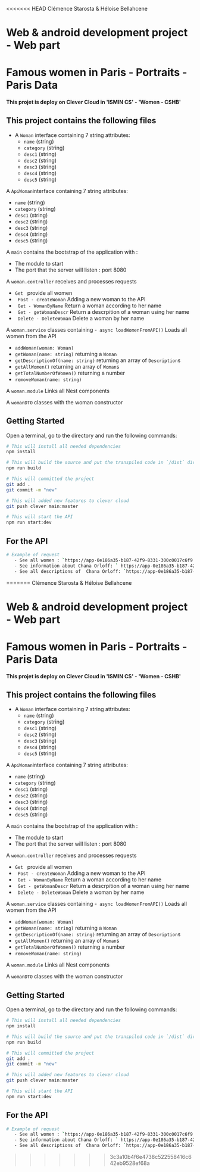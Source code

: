 <<<<<<< HEAD
Clémence Starosta & Héloise Bellahcene

# **Web & android development project - Web part**
# Famous women in Paris - Portraits - Paris Data

#### This projet is deploy on Clever Cloud in 'ISMIN CS' - 'Women - CSHB'
## This project contains the following files

- A `Woman` interface containing 7 string attributes:
  - `name` (string)
  - `category` (string)
  - `desc1` (string)
  - `desc2` (string)
  - `desc3` (string)
  - `desc4` (string)
  - `desc5` (string)

A `ApiWoman`interface containing 7 string attributes:
  - `name` (string)
  - `category` (string)
  - `desc1` (string)
  - `desc2` (string)
  - `desc3` (string)
  - `desc4` (string)
  - `desc5` (string)

A `main` contains the bootstrap of the application with :
  - The module to start 
  - The port that the server will listen : port 8080

A `woman.controller` receives and processes requests
  - `Get `  provide all women
  - ` Post - createWoman` Adding a new woman to the API
  - ` Get - WomanByName` Return a woman according to her name
  - ` Get - getWomanDescr` Return a descrpition of a woman using her name
  - ` Delete - DeleteWoman` Delete a woman by her name

A `woman.service` classes containing
  -` async loadWomenFromAPI()` Loads all women from the API
  - `addWoman(woman: Woman)`
  - `getWoman(name: string)` returning a `Woman`
  - `getDescriptionOf(name: string)` returning an array of `Description`s
  - `getAllWomen()` returning an array of `Woman`s
  - `getTotalNumberOfWomen()` returning a number
  - `removeWoman(name: string)`

A `woman.module` Links all Nest components

A `womanDTO` classes with the woman constructor

##  Getting Started

Open a terminal, go to the directory and run the following commands:

```sh
# This will install all needed dependencies
npm install

# This will build the source and put the transpiled code in `/dist` directory
npm run build

# This will committed the project
git add .
git commit -m "new"

# This will added new features to clever cloud
git push clever main:master

# This will start the API 
npm run start:dev
```

## For the API

```sh
# Example of request
   - See all women : `https://app-0e186a35-b187-42f9-8331-300c0017c6f9.cleverapps.io/women`
   - See information about Chana Orloff: ` https://app-0e186a35-b187-42f9-8331-300c0017c6f9.cleverapps.io/women/Chana%20Orloff`
   - See all descriptions of  Chana Orloff: `https://app-0e186a35-b187-42f9-8331-300c0017c6f9.cleverapps.io/women/Chana%20Orloff/desc` 

 ```
=======
Clémence Starosta & Héloise Bellahcene

# **Web & android development project - Web part**
# Famous women in Paris - Portraits - Paris Data

#### This projet is deploy on Clever Cloud in 'ISMIN CS' - 'Women - CSHB'
## This project contains the following files

- A `Woman` interface containing 7 string attributes:
  - `name` (string)
  - `category` (string)
  - `desc1` (string)
  - `desc2` (string)
  - `desc3` (string)
  - `desc4` (string)
  - `desc5` (string)

A `ApiWoman`interface containing 7 string attributes:
  - `name` (string)
  - `category` (string)
  - `desc1` (string)
  - `desc2` (string)
  - `desc3` (string)
  - `desc4` (string)
  - `desc5` (string)

A `main` contains the bootstrap of the application with :
  - The module to start 
  - The port that the server will listen : port 8080

A `woman.controller` receives and processes requests
  - `Get `  provide all women
  - ` Post - createWoman` Adding a new woman to the API
  - ` Get - WomanByName` Return a woman according to her name
  - ` Get - getWomanDescr` Return a descrpition of a woman using her name
  - ` Delete - DeleteWoman` Delete a woman by her name

A `woman.service` classes containing
  -` async loadWomenFromAPI()` Loads all women from the API
  - `addWoman(woman: Woman)`
  - `getWoman(name: string)` returning a `Woman`
  - `getDescriptionOf(name: string)` returning an array of `Description`s
  - `getAllWomen()` returning an array of `Woman`s
  - `getTotalNumberOfWomen()` returning a number
  - `removeWoman(name: string)`

A `woman.module` Links all Nest components

A `womanDTO` classes with the woman constructor

##  Getting Started

Open a terminal, go to the directory and run the following commands:

```sh
# This will install all needed dependencies
npm install

# This will build the source and put the transpiled code in `/dist` directory
npm run build

# This will committed the project
git add .
git commit -m "new"

# This will added new features to clever cloud
git push clever main:master

# This will start the API 
npm run start:dev
```

## For the API

```sh
# Example of request
   - See all women : `https://app-0e186a35-b187-42f9-8331-300c0017c6f9.cleverapps.io/women`
   - See information about Chana Orloff: ` https://app-0e186a35-b187-42f9-8331-300c0017c6f9.cleverapps.io/women/Chana%20Orloff`
   - See all descriptions of  Chana Orloff: `https://app-0e186a35-b187-42f9-8331-300c0017c6f9.cleverapps.io/women/Chana%20Orloff/desc` 

 ```
>>>>>>> 3c3a10b4f6e4738c522558416c642eb9528ef68a
